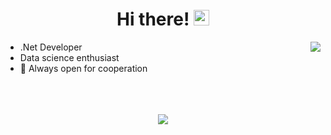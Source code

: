 <div align="center">
   <h1>Hi there! <img src="https://media.giphy.com/media/hvRJCLFzcasrR4ia7z/giphy.gif" width="25px"></h1>
</div>

<img align="right" src="https://github-readme-stats.vercel.app/api?username=ambrg&count_private=true&show_icons=true&hide_title=true&hide=stars&theme=dark" />

- .Net Developer
- Data science enthusiast
- 🤝 Always open for cooperation

<br>
<br>
<br>

<div align="center">
   <img src="https://github-profile-trophy.vercel.app/?username=ambrg&theme=flat&no-frame=true&margin-w=30" />
</div>

